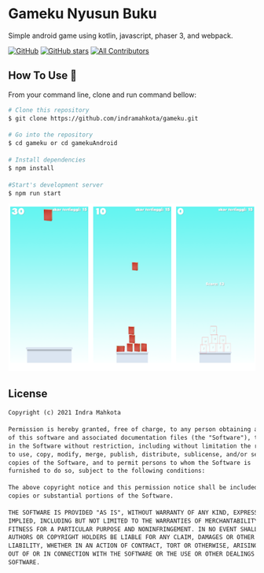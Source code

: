 # Gameku Nyusun Buku
Simple android game using kotlin, javascript, phaser 3, and webpack.

[![GitHub](https://img.shields.io/github/license/indramahkota/gameku?color=blue)](https://github.com/indramahkota/gameku/blob/master/LICENSE) [![GitHub stars](https://img.shields.io/github/stars/indramahkota/gameku)](https://github.com/indramahkota/gameku/stargazers)  [![All Contributors](https://img.shields.io/badge/all_contributors-1-orange.svg?style=flat-square)](#contributors)

## How To Use 🔧

From your command line, clone and run command bellow:

```bash
# Clone this repository
$ git clone https://github.com/indramahkota/gameku.git

# Go into the repository
$ cd gameku or cd gamekuAndroid

# Install dependencies
$ npm install

#Start's development server
$ npm run start
```

![Gameku](https://raw.githubusercontent.com/indramahkota/indramahkota.github.io/master/assets/githubs/gameku.png)

## License

```markdown
Copyright (c) 2021 Indra Mahkota

Permission is hereby granted, free of charge, to any person obtaining a copy
of this software and associated documentation files (the "Software"), to deal
in the Software without restriction, including without limitation the rights
to use, copy, modify, merge, publish, distribute, sublicense, and/or sell
copies of the Software, and to permit persons to whom the Software is
furnished to do so, subject to the following conditions:

The above copyright notice and this permission notice shall be included in all
copies or substantial portions of the Software.

THE SOFTWARE IS PROVIDED "AS IS", WITHOUT WARRANTY OF ANY KIND, EXPRESS OR
IMPLIED, INCLUDING BUT NOT LIMITED TO THE WARRANTIES OF MERCHANTABILITY,
FITNESS FOR A PARTICULAR PURPOSE AND NONINFRINGEMENT. IN NO EVENT SHALL THE
AUTHORS OR COPYRIGHT HOLDERS BE LIABLE FOR ANY CLAIM, DAMAGES OR OTHER
LIABILITY, WHETHER IN AN ACTION OF CONTRACT, TORT OR OTHERWISE, ARISING FROM,
OUT OF OR IN CONNECTION WITH THE SOFTWARE OR THE USE OR OTHER DEALINGS IN THE
SOFTWARE.
